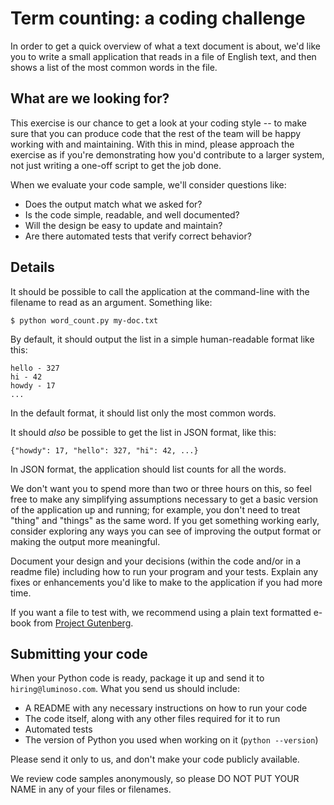 Term counting: a coding challenge
=================================

In order to get a quick overview of what a text document is about, we'd like
you to write a small application that reads in a file of English text, and
then shows a list of the most common words in the file.

What are we looking for?
------------------------

This exercise is our chance to get a look at your coding style -- to make
sure that you can produce code that the rest of the team will be happy
working with and maintaining. With this in mind, please approach the
exercise as if you're demonstrating how you'd contribute to a larger
system, not just writing a one-off script to get the job done.

When we evaluate your code sample, we'll consider questions like:

* Does the output match what we asked for?
* Is the code simple, readable, and well documented?
* Will the design be easy to update and maintain?
* Are there automated tests that verify correct behavior?

Details
-------

It should be possible to call the application at the command-line with the
filename to read as an argument. Something like:
```
$ python word_count.py my-doc.txt
```

By default, it should output the list in a simple human-readable format like
this:
```
hello - 327
hi - 42
howdy - 17
...
```

In the default format, it should list only the most common words.

It should _also_ be possible to get the list in JSON format, like this:
```
{"howdy": 17, "hello": 327, "hi": 42, ...}
```

In JSON format, the application should list counts for all the words.

We don't want you to spend more than two or three hours on this, so feel free
to make any simplifying assumptions necessary to get a basic version of the
application up and running; for example, you don't need to treat "thing" and
"things" as the same word. If you get something working early, consider
exploring any ways you can see of improving the output format or making the
output more meaningful.

Document your design and your decisions (within the code and/or in a readme
file) including how to run your program and your tests. Explain any fixes or
enhancements you'd like to make to the application if you had more time.

If you want a file to test with, we recommend using a plain text formatted
e-book from [Project Gutenberg](https://www.gutenberg.org/).

Submitting your code
--------------------

When your Python code is ready, package it up and send it to
`hiring@luminoso.com`. What you send us should include:

* A README with any necessary instructions on how to run your code
* The code itself, along with any other files required for it to run
* Automated tests
* The version of Python you used when working on it (`python --version`)

Please send it only to us, and don't make your code publicly available.

We review code samples anonymously, so please DO NOT PUT YOUR NAME in any of
your files or filenames.
